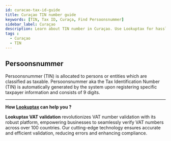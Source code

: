 ```yaml
---
id: curacao-tax-id-guide
title: Curaçao TIN number guide
keywords: [TIN, Tax ID, Curaça, Find Persoonsnummer]
sidebar_label: Curaçao
description: Learn about TIN number in Curaçao. Use Lookuptax for hassle-free tax id validation in Curaçao and other 100+ countries
tags : 
  - Curaçao
  - TIN
---
```


## Persoonsnummer
Persoonsnummer (TIN) is allocated to persons or entities which are classified as taxable. 
Persoonsnummer aka the Tax Identification Number (TIN) is automatically generated by the system upon registering specific taxpayer information and consists of 9 digits.

----
**How [Lookuptax](https://lookuptax.com/) can help you ?**

**Lookuptax VAT validation** revolutionizes VAT number validation with its robust platform, empowering businesses to seamlessly verify VAT numbers across over 100 countries. Our cutting-edge technology ensures accurate and efficient validation, reducing errors and enhancing compliance.
